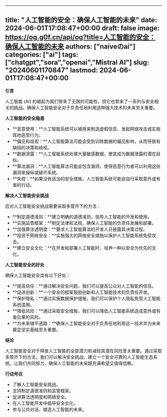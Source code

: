 
---
title: "人工智能的安全：确保人工智能的未来"
date: 2024-06-01T17:08:47+00:00
draft: false
image: https://og.g0f.cn/api/og?title=人工智能的安全：确保人工智能的未来
authors: ["naiveのai"]
categories: ["ai"]
tags: ["chatgpt","sora","openai","Mistral AI"]
slug: "20240601170847"
lastmod: 2024-06-01T17:08:47+00:00
---
**引言**

人工智能 (AI) 的崛起为我们带来了无限的可能性，但它也带来了一系列与安全相关的挑战。确保人工智能安全对于负责任地利用这种强大技术的未来至关重要。

**人工智能的安全隐患**

* **恶意使用：**人工智能系统可以被用来制造虚假信息、发起网络攻击或实施其他恶意行为。
* **偏见和歧视：**人工智能算法可能会受到训练数据的偏见影响，从而导致有缺陷的决策和歧视。
* **数据泄露：**人工智能系统处理大量敏感数据，使其成为数据泄露的潜在目标。
* **算法漏洞：**人工智能算法可能会包含漏洞，使得恶意行为者可以利用这些漏洞来操纵或破坏系统。
* **失控：**如果没有适当的安全措施，人工智能系统可能会自行采取意外或有害的行动。

**解决人工智能安全挑战**

应对人工智能安全挑战需要采取多管齐下的方法：

* **制定道德准则：**建立明确的道德准则，指导人工智能的开发和使用。
* **实施监管框架：**制定法律和法规，确保人工智能的负责任发展和部署。
* **加强算法透明度：**要求人工智能算法的开发人员披露其决策过程。
* **投资于网络安全：**实施强大的网络安全措施以保护人工智能系统免受攻击。
* **建立安全文化：**在开发和部署人工智能时，培养一种以安全为优先的文化。

**人工智能安全的好处**

确保人工智能安全具有以下好处：

* **提高信任：**通过解决安全问题，我们可以提高公众对人工智能的信任。
* **促进创新：**一个安全的框架鼓励创新和人工智能技术的负责任开发。
* **保护隐私：**通过实施数据保护措施，我们可以保护个人隐私免受人工智能系统滥用。
* **降低风险：**通过采取安全措施，我们可以降低人工智能系统造成意外或有害后果的风险。
* **为未来铺平道路：**确保人工智能安全对于负责任地利用这一技术并为未来奠定坚实基础至关重要。

**结论**

人工智能安全对于释放人工智能的全部潜力和减轻其潜在风险至关重要。通过采取多管齐下的方法，我们可以解决安全挑战，建立一个安全可靠的人工智能生态系统。让我们共同努力，确保人工智能的未来既充满希望又值得信赖。

**行动号召**

* 了解人工智能安全挑战。
* 支持制定道德准则和监管框架。
* 促进算法透明度和网络安全。
* 在人工智能开发中倡导安全文化。
* 参与公共对话，塑造人工智能的未来。